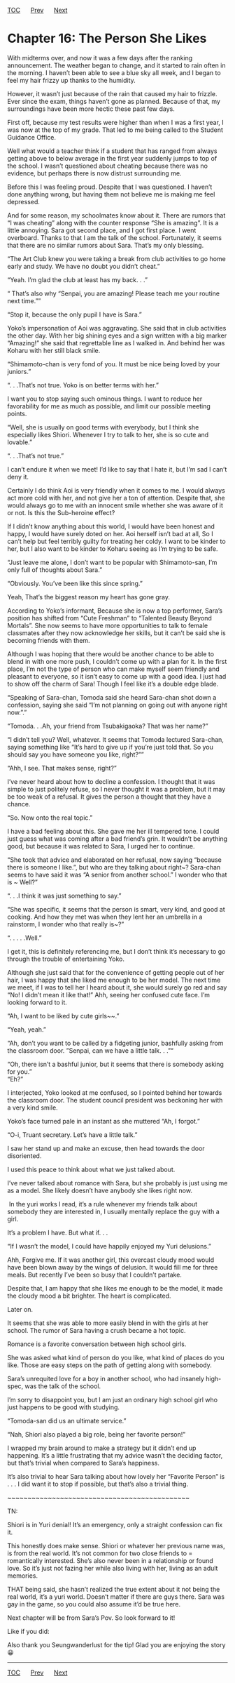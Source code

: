 [TOC](../readme.md)&nbsp;&nbsp;&nbsp;&nbsp;&nbsp;&nbsp;[Prev](0014_Chapter.md)&nbsp;&nbsp;&nbsp;&nbsp;&nbsp;&nbsp;[Next](0016_Chapter.md)



# Chapter 16: The Person She Likes

With midterms over, and now it was a few days after the ranking
announcement. The weather began to change, and it started to rain often
in the morning. I haven’t been able to see a blue sky all week, and I
began to feel my hair frizzy up thanks to the humidity.

However, it wasn’t just because of the rain that caused my hair to
frizzle. Ever since the exam, things haven’t gone as planned. Because of
that, my surroundings have been more hectic these past few days.

First off, because my test results were higher than when I was a first
year, I was now at the top of my grade. That led to me being called to
the Student Guidance Office.

Well what would a teacher think if a student that has ranged from always
getting above to below average in the first year suddenly jumps to top
of the school. I wasn’t questioned about cheating because there was no
evidence, but perhaps there is now distrust surrounding me.

Before this I was feeling proud. Despite that I was questioned. I
haven’t done anything wrong, but having them not believe me is making me
feel depressed.

And for some reason, my schoolmates know about it. There are rumors that
“I was cheating” along with the counter response “She is amazing”. It is
a little annoying. Sara got second place, and I got first place. I went
overboard. Thanks to that I am the talk of the school. Fortunately, it
seems that there are no similar rumors about Sara. That’s my only
blessing.

“The Art Club knew you were taking a break from club activities to go
home early and study. We have no doubt you didn’t cheat.”

“Yeah. I’m glad the club at least has my back. . .”

“ That’s also why “Senpai, you are amazing! Please teach me your routine
next time.””

“Stop it, because the only pupil I have is Sara.”

Yoko’s impersonation of Aoi was aggravating. She said that in club
activities the other day. With her big shining eyes and a sign written
with a big marker “Amazing!” she said that regrettable line as I walked
in. And behind her was Koharu with her still black smile.

“Shimamoto-chan is very fond of you. It must be nice being loved by your
juniors.”

“. . .That’s not true. Yoko is on better terms with her.”

I want you to stop saying such ominous things. I want to reduce her
favorability for me as much as possible, and limit our possible meeting
points.

“Well, she is usually on good terms with everybody, but I think she
especially likes Shiori. Whenever I try to talk to her, she is so cute
and lovable.”

“. . .That’s not true.”

I can’t endure it when we meet! I’d like to say that I hate it, but I’m
sad I can’t deny it.

Certainly I do think Aoi is very friendly when it comes to me. I would
always act more cold with her, and not give her a ton of attention.
Despite that, she would always go to me with an innocent smile whether
she was aware of it or not. Is this the Sub-heroine effect?

If I didn’t know anything about this world, I would have been honest and
happy, I would have surely doted on her. Aoi herself isn’t bad at all,
So I can’t help but feel terribly guilty for treating her coldy. I want
to be kinder to her, but I also want to be kinder to Koharu seeing as
I’m trying to be safe.

“Just leave me alone, I don’t want to be popular with Shimamoto-san, I’m
only full of thoughts about Sara.”

“Obviously. You’ve been like this since spring.” 

Yeah, That’s the biggest reason my heart has gone gray.

According to Yoko’s informant, Because she is now a top performer,
Sara’s position has shifted from “Cute Freshman” to “Talented Beauty
Beyond Mortals”. She now seems to have more opportunities to talk to
female classmates after they now acknowledge her skills, but it can’t be
said she is becoming friends with them. 

Although I was hoping that there would be another chance to be able to
blend in with one more push, I couldn’t come up with a plan for it. In
the first place, I’m not the type of person who can make myself seem
friendly and pleasant to everyone, so it isn’t easy to come up with a
good idea. I just had to show off the charm of Sara! Though I feel like
it’s a double edge blade.

“Speaking of Sara-chan, Tomoda said she heard Sara-chan shot down a
confession, saying she said “I’m not planning on going out with anyone
right now.”.”

“Tomoda. . .Ah, your friend from Tsubakigaoka? That was her name?”

“I didn’t tell you? Well, whatever. It seems that Tomoda lectured
Sara-chan, saying something like “It’s hard to give up if you’re just
told that. So you should say you have someone you like, right?””

“Ahh, I see. That makes sense, right?”

I’ve never heard about how to decline a confession. I thought that it
was simple to just politely refuse, so I never thought it was a problem,
but it may be too weak of a refusal. It gives the person a thought that
they have a chance.

“So. Now onto the real topic.”

I have a bad feeling about this. She gave me her ill tempered tone. I
could just guess what was coming after a bad friend’s grin. It wouldn’t
be anything good, but because it was related to Sara, I urged her to
continue.

“She took that advice and elaborated on her refusal, now saying “because
there is someone I like.”, but who are they talking about right~?
Sara-chan seems to have said it was “A senior from another school.” I
wonder who that is ~ Well?”

“. . .I think it was just something to say.”

“She was specific, it seems that the person is smart, very kind, and
good at cooking. And how they met was when they lent her an umbrella in
a rainstorm, I wonder who that really is~?”

“. . . . .Well.”

I get it, this is definitely referencing me, but I don’t think it’s
necessary to go through the trouble of entertaining Yoko.

Although she just said that for the convenience of getting people out of
her hair, I was happy that she liked me enough to be her model. The next
time we meet, if I was to tell her I heard about it, she would surely go
red and say “No! I didn’t mean it like that!” Ahh, seeing her confused
cute face. I’m looking forward to it.

“Ah, I want to be liked by cute girls\~~.”

“Yeah, yeah.”

“Ah, don’t you want to be called by a fidgeting junior, bashfully asking
from the classroom door. ”Senpai, can we have a little talk. . .”“

“Oh, there isn’t a bashful junior, but it seems that there is somebody
asking for you.”  
“Eh?”

I interjected, Yoko looked at me confused, so I pointed behind her
towards the classroom door. The student council president was beckoning
her with a very kind smile.

Yoko’s face turned pale in an instant as she muttered “Ah, I forgot.”

“O-i, Truant secretary. Let’s have a little talk.”

I saw her stand up and make an excuse, then head towards the door
disoriented. 

I used this peace to think about what we just talked about.

I’ve never talked about romance with Sara, but she probably is just
using me as a model. She likely doesn’t have anybody she likes right
now.

 In the yuri works I read, it’s a rule whenever my friends talk about
somebody they are interested in, I usually mentally replace the guy with
a girl.

It’s a problem I have. But what if. . .

“If I wasn’t the model, I could have happily enjoyed my Yuri delusions.”

Ahh, Forgive me. If it was another girl, this overcast cloudy mood would
have been blown away by the wings of delusion. It would fill me for
three meals. But recently I’ve been so busy that I couldn’t partake.

Despite that, I am happy that she likes me enough to be the model, it
made the cloudy mood a bit brighter. The heart is complicated.

Later on. 

It seems that she was able to more easily blend in with the girls at her
school. The rumor of Sara having a crush became a hot topic.

Romance is a favorite conversation between high school girls. 

She was asked what kind of person do you like, what kind of places do
you like. Those are easy steps on the path of getting along with
somebody.

Sara’s unrequited love for a boy in another school, who had insanely
high-spec, was the talk of the school.

I’m sorry to disappoint you, but I am just an ordinary high school girl
who just happens to be good with studying.

“Tomoda-san did us an ultimate service.”

“Nah, Shiori also played a big role, being her favorite person!”

I wrapped my brain around to make a strategy but it didn’t end up
happening. It’s a little frustrating that my advice wasn’t the deciding
factor, but that’s trivial when compared to Sara’s happiness.

It’s also trivial to hear Sara talking about how lovely her “Favorite
Person” is . . . I did want it to stop if possible, but that’s also a
trivial thing.

\~\~\~\~\~\~\~\~\~\~\~\~\~\~\~\~\~\~\~\~\~\~\~\~\~\~\~\~\~\~\~\~\~\~\~\~\~\~\~\~\~\~\~\~~

TN:

Shiori is in Yuri denial! It’s an emergency, only a straight confession
can fix it.

This honestly does make sense. Shiori or whatever her previous name was,
is from the real world. It’s not common for two close friends to =
romantically interested. She’s also never been in a relationship or
found love. So it’s just not fazing her while also living with her,
living as an adult memories. 

THAT being said, she hasn’t realized the true extent about it not being
the real world, it’s a yuri world. Doesn’t matter if there are guys
there. Sara was gay in the game, so you could also assume it’d be true
here.

Next chapter will be from Sara’s Pov. So look forward to it!

Like if you did:

Also thank you Seungwanderlust for the tip! Glad you are enjoying the
story 😀


---
[TOC](../readme.md)&nbsp;&nbsp;&nbsp;&nbsp;&nbsp;&nbsp;[Prev](0014_Chapter.md)&nbsp;&nbsp;&nbsp;&nbsp;&nbsp;&nbsp;[Next](0016_Chapter.md)

